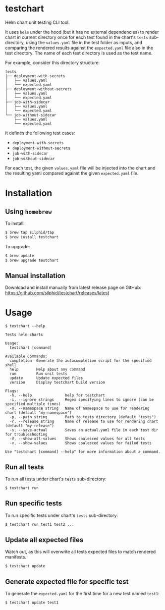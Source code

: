 # testchart

Helm chart unit testing CLI tool.

It uses `helm` under the hood (but it has no external dependencies) to render chart in current directory once for each test found in the chart's `tests` sub-directory, using the `values.yaml` file in the test folder as inputs, and comparing the rendered results against the `expected.yaml` file also in the test directory.  The name of each test directory is used as the test name.

For example, consider this directory structure:
```
tests
├── deployment-with-secrets
│   ├── values.yaml
│   └── expected.yaml
├── deployment-without-secrets
│   ├── values.yaml
│   └── expected.yaml
├── job-with-sidecar
│   ├── values.yaml
│   └── expected.yaml
└── job-without-sidecar
    ├── values.yaml
    └── expected.yaml
```

It defines the following test cases:
- `deployment-with-secrets`
- `deployment-without-secrets`
- `job-with-sidecar`
- `job-without-sidecar`

For each test, the given `values.yaml` file will be injected into the chart and the resulting yaml compared against the given `expected.yaml` file.

# Installation

## Using `homebrew`

To install:
```bash
$ brew tap silphid/tap
$ brew install testchart
```

To upgrade:
```bash
$ brew update
$ brew upgrade testchart
```

## Manual installation

Download and install manually from latest release page on GitHub: https://github.com/silphid/testchart/releases/latest

# Usage

```
$ testchart --help

Tests helm charts

Usage:
  testchart [command]

Available Commands:
  completion  Generate the autocompletion script for the specified shell
  help        Help about any command
  run         Run unit tests
  update      Update expected files
  version     Display testchart build version

Flags:
  -h, --help               help for testchart
  -i, --ignore strings     Regex specifying lines to ignore (can be specified multiple times)
  -n, --namespace string   Name of namespace to use for rendering chart (default "my-namespace")
  -p, --path string        Path to tests directory (default "tests")
  -r, --release string     Name of release to use for rendering chart (default "my-release")
  -s, --save-actual        Saves an actual.yaml file in each test dir for troubleshooting
  -V, --show-all-values    Shows coalesced values for all tests
  -v, --show-values        Shows coalesced values for failed tests

Use "testchart [command] --help" for more information about a command.
```

## Run all tests

To run all tests under chart's `tests` sub-directory:

```bash
$ testchart run
```

## Run specific tests

To run specific tests under chart's `tests` sub-directory:

```bash
$ testchart run test1 test2 ...
```

## Update all expected files

Watch out, as this will overwrite all tests expected files to match rendered manifests.

```bash
$ testchart update
```

## Generate expected file for specific test

To generate the `expected.yaml` for the first time for a new test named `test1`:

```bash
$ testchart update test1
```
